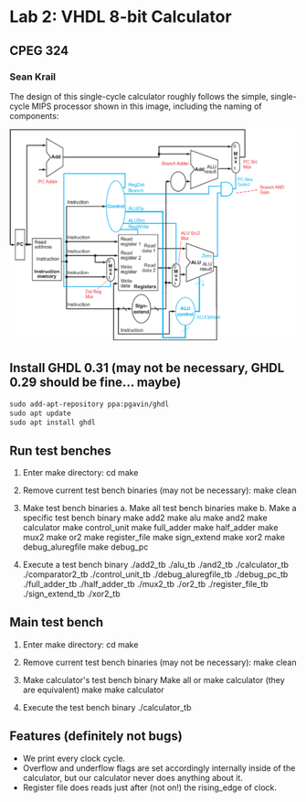 # Lab 2: VHDL 8-bit Calculator
##  CPEG 324
###    Sean Krail

The design of this single-cycle calculator roughly follows the simple, single-cycle MIPS processor shown in this image, including the naming of components:

![Image of the simple, single-cycle MIPS processor](https://raw.githubusercontent.com/Krail/vhdl-single-cycle-calculator/master/.meta/project.png)


## Install GHDL 0.31 (may not be necessary, GHDL 0.29 should be fine... maybe)
	sudo add-apt-repository ppa:pgavin/ghdl
	sudo apt update
	sudo apt install ghdl

## Run test benches
1. Enter make directory:
		cd make

2. Remove current test bench binaries (may not be necessary):
		make clean

3. Make test bench binaries
	a. Make all test bench binaries
		make
	b. Make a specific test bench binary
		make add2
		make alu
		make and2
		make calculator
		make control\_unit
		make full\_adder
		make half\_adder
		make mux2
		make or2
		make register\_file
		make sign\_extend
		make xor2
		make debug\_aluregfile
		make debug\_pc

4. Execute a test bench binary
		./add2\_tb
		./alu\_tb
		./and2\_tb
		./calculator\_tb
		./comparator2\_tb
		./control\_unit\_tb
		./debug\_aluregfile\_tb
		./debug\_pc\_tb
		./full\_adder\_tb
		./half\_adder\_tb
		./mux2\_tb
		./or2\_tb
		./register\_file\_tb
		./sign\_extend\_tb
		./xor2\_tb

## Main test bench
1. Enter make directory:
		cd make

2. Remove current test bench binaries (may not be necessary):
		make clean

3. Make calculator's test bench binary
  Make all or make calculator (they are equivalent)
		make
		make calculator

4. Execute the test bench binary
		./calculator\_tb

## Features (definitely not bugs)
- We print every clock cycle.
- Overflow and underflow flags are set accordingly internally
  inside of the calculator, but our calculator never does anything about it.
- Register file does reads just after (not on!) the rising_edge of clock.
